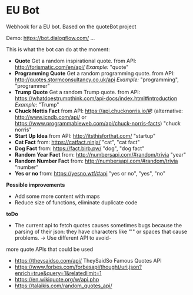# EU Bot #

Webhook for a EU bot. Based on the quoteBot project

Demo: https://bot.dialogflow.com/ ...


This is what the bot can do at the moment: 
- __Quote__ Get a  random inspirational quote. from API: http://forismatic.com/en/api/ _Example:_ "quote"
- __Programming Quote__ Get a random programming quote. from API: http://quotes.stormconsultancy.co.uk/api _Example:_ "programming", "programmer"
- __Trump Quote__ Get a random Trump quote. from API: https://whatdoestrumpthink.com/api-docs/index.html#introduction _Example:_ "Trump"
- __Chuck Nottis Fact__ from API: https://api.chucknorris.io/#! (alternative: http://www.icndb.com/api/ or https://www.programmableweb.com/api/chuck-norris-facts) "chuck norris"
- __Start Up Idea__ from API: http://itsthisforthat.com/ "startup"
- __Cat Fact__ from: https://catfact.ninja/ "cat", "cat fact"
- __Dog Fact__ from: https://fact.birb.pw/ "dog", "dog fact"
- __Random Year Fact__ from: http://numbersapi.com/#random/trivia "year"
- __Random Number Fact__ from: http://numbersapi.com/#random/trivia "number"
- __Yes or no__ from: https://yesno.wtf/#api "yes or no", "yes", "no"

__Possible improvements__
- Add some more content with maps
- Reduce size of functions, eliminate duplicate code

__toDo__
- The current api to fetch quotes causes sometimes bugs because the parsing of their json: they have characters like "'" or spaces that cause problems. -> Use different API to avoid-

more quote APIs that could be used
- https://theysaidso.com/api/ TheySaidSo Famous Quotes API
- https://www.forbes.com/forbesapi/thought/uri.json?enrich=true&query=1&relatedlimit=1
- https://en.wikiquote.org/w/api.php
- https://talaikis.com/random_quotes_api/
